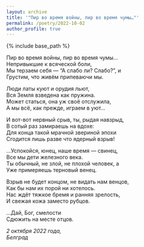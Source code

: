 ```yaml
---
layout: archive
title: '"Пир во время войны, пир во время чумы…"'
permalink: /poetry/2022-10-02
author_profile: true
---
```


{% include base_path %}

Пир во время войны, пир во время чумы… <br>
Непривыкшие к всяческой боли, <br>
Мы терзаем себя — “А слабо ли? Слабо?”, и <br>
Грустим, что живём припеваючи мы. <br>

Люди латы куют и орудия льют, <br>
Вся Земля взведена как пружина. <br>
Может статься, она уж своё отслужила, <br>
А мы всё, как прежде, играем в уют… <br>

И вот-вот нервный срыв, ты, рыдая навзрыд, <br>
В сотый раз замираешь на вдохе: <br>
Для конца такой мрачной звериной эпохи <br>
Сгодится лишь разве что ядерный взрыв! <br>

…Успокойся, юнец, наше время — свинец, <br>
Все мы дети железного века. <br>
Ты обычный, не злой, не плохой человек, а <br>
Уже примеряешь терновый венец. <br>

Взрыв не будет концом, не видать нам венцов, <br>
Как бы нам их порой ни хотелось. <br>
Нас ждёт тяжкое бремя и ранняя зрелость, <br>
И свежая кожа заместо рубцов. <br>

…Дай, Бог, смелости <br>
Сдюжить на месте отцов. <br>

<i>2 октября 2022 года,</i> <br>
<i>Белград</i>